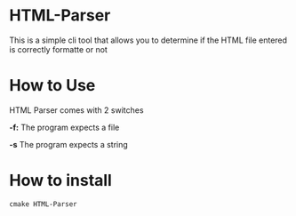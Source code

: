 # HTML-Parser

This is a simple cli tool that allows you to determine if the HTML file entered is correctly formatte or not

# How to Use

HTML Parser comes with 2 switches 

**-f:**
The program expects a file

**-s**
The program expects a string

# How to install

```cmake HTML-Parser```

